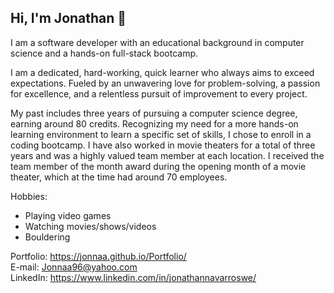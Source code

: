 ## Hi, I'm Jonathan 👋

I am a software developer with an educational background in computer science and a hands-on full-stack bootcamp.

I am a dedicated, hard-working, quick learner who always aims to exceed expectations. Fueled by an unwavering love for problem-solving, a passion for excellence, and a relentless pursuit of improvement to every project.

My past includes three years of pursuing a computer science degree, earning around 80 credits. Recognizing my need for a more hands-on learning environment to learn a specific set of skills, I chose to enroll in a coding bootcamp. I have also worked in movie theaters for a total of three years and was a highly valued team member at each location. I received the team member of the month award during the opening month of a movie theater, which at the time had around 70 employees.

Hobbies:
- Playing video games
- Watching movies/shows/videos
- Bouldering

Portfolio: https://jonnaa.github.io/Portfolio/  
E-mail: Jonnaa96@yahoo.com  
LinkedIn: https://www.linkedin.com/in/jonathannavarroswe/
<!--
**Jonnaa/Jonnaa** is a ✨ _special_ ✨ repository because its `README.md` (this file) appears on your GitHub profile.

Here are some ideas to get you started:

- 🔭 I’m currently working on ...
- 🌱 I’m currently learning ...
- 👯 I’m looking to collaborate on ...
- 🤔 I’m looking for help with ...
- 💬 Ask me about ...
- 📫 How to reach me: ...
- 😄 Pronouns: ...
- ⚡ Fun fact: ...
- 📫 How to reach me:
-->
